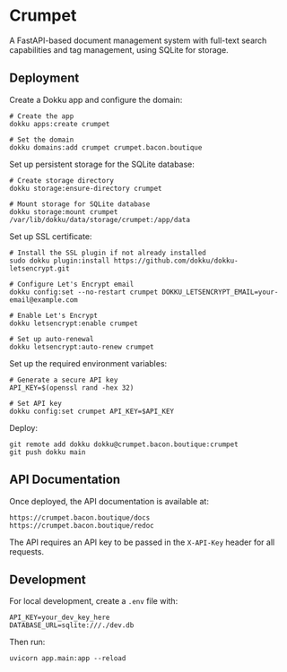 # Crumpet

A FastAPI-based document management system with full-text search capabilities and tag management, using SQLite for storage.

## Deployment

Create a Dokku app and configure the domain:

    # Create the app
    dokku apps:create crumpet

    # Set the domain
    dokku domains:add crumpet crumpet.bacon.boutique

Set up persistent storage for the SQLite database:

    # Create storage directory
    dokku storage:ensure-directory crumpet
    
    # Mount storage for SQLite database
    dokku storage:mount crumpet /var/lib/dokku/data/storage/crumpet:/app/data

Set up SSL certificate:

    # Install the SSL plugin if not already installed
    sudo dokku plugin:install https://github.com/dokku/dokku-letsencrypt.git

    # Configure Let's Encrypt email
    dokku config:set --no-restart crumpet DOKKU_LETSENCRYPT_EMAIL=your-email@example.com

    # Enable Let's Encrypt
    dokku letsencrypt:enable crumpet

    # Set up auto-renewal
    dokku letsencrypt:auto-renew crumpet

Set up the required environment variables:

    # Generate a secure API key
    API_KEY=$(openssl rand -hex 32)
    
    # Set API key
    dokku config:set crumpet API_KEY=$API_KEY

Deploy:

    git remote add dokku dokku@crumpet.bacon.boutique:crumpet
    git push dokku main

## API Documentation

Once deployed, the API documentation is available at:

    https://crumpet.bacon.boutique/docs
    https://crumpet.bacon.boutique/redoc

The API requires an API key to be passed in the `X-API-Key` header for all requests.

## Development

For local development, create a `.env` file with:

    API_KEY=your_dev_key_here
    DATABASE_URL=sqlite:///./dev.db

Then run:

    uvicorn app.main:app --reload
